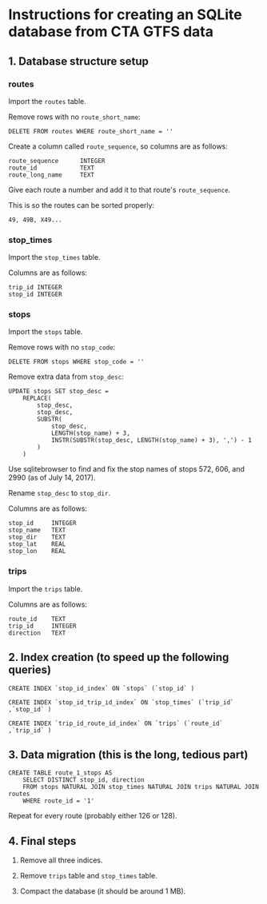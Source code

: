 # Instructions for creating an SQLite database from CTA GTFS data

## 1. Database structure setup

### routes

Import the `routes` table.

Remove rows with no `route_short_name`:

	DELETE FROM routes WHERE route_short_name = ''

Create a column called `route_sequence`, so columns are as follows:

	route_sequence		INTEGER
	route_id			TEXT
	route_long_name		TEXT

Give each route a number and add it to that route's `route_sequence`.

This is so the routes can be sorted properly:

    49, 49B, X49...

### stop_times

Import the `stop_times` table.

Columns are as follows:

	trip_id	INTEGER
	stop_id	INTEGER

### stops

Import the `stops` table.

Remove rows with no `stop_code`:

	DELETE FROM stops WHERE stop_code = ''

Remove extra data from `stop_desc`:

	UPDATE stops SET stop_desc =
		REPLACE(
			stop_desc,
			stop_desc,
			SUBSTR(
				stop_desc,
				LENGTH(stop_name) + 3,
				INSTR(SUBSTR(stop_desc, LENGTH(stop_name) + 3), ',') - 1
			)
		)

Use sqlitebrowser to find and fix the stop names of stops 572, 606, and 2990 (as of July 14, 2017).

Rename `stop_desc` to `stop_dir`.

Columns are as follows:

	stop_id		INTEGER
	stop_name	TEXT
	stop_dir	TEXT
	stop_lat	REAL
	stop_lon	REAL

### trips

Import the `trips` table.

Columns are as follows:

	route_id	TEXT
	trip_id		INTEGER
	direction	TEXT

## 2. Index creation (to speed up the following queries)

	CREATE INDEX `stop_id_index` ON `stops` (`stop_id` )

	CREATE INDEX `stop_id_trip_id_index` ON `stop_times` (`trip_id` ,`stop_id` )

	CREATE INDEX `trip_id_route_id_index` ON `trips` (`route_id` ,`trip_id` )

## 3. Data migration (this is the long, tedious part)

	CREATE TABLE route_1_stops AS
		SELECT DISTINCT stop_id, direction
		FROM stops NATURAL JOIN stop_times NATURAL JOIN trips NATURAL JOIN routes
		WHERE route_id = '1'

Repeat for every route (probably either 126 or 128).

## 4.  Final steps

1. Remove all three indices.

2. Remove `trips` table and `stop_times` table.

3. Compact the database (it should be around 1 MB).